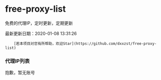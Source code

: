 # free-proxy-list

免费的代理IP，定时更新，定期更新

最新更新日期：2020-01-08 13:31:26 

 
        [若本项目对您有所帮助，欢迎Star](https://github.com/dxxzst/free-proxy-list) 

 ### 代理IP列表

抱歉，暂无账号

>
